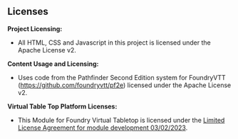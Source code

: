 ## Licenses

**Project Licensing:**

-   All HTML, CSS and Javascript in this project is licensed under the Apache License v2.

**Content Usage and Licensing:**

-   Uses code from the Pathfinder Second Edition system for FoundryVTT (https://github.com/foundryvtt/pf2e) licensed under the Apache License v2.

**Virtual Table Top Platform Licenses:**

-   This Module for Foundry Virtual Tabletop is licensed under the [Limited License Agreement for module development 03/02/2023](https://foundryvtt.com/article/license/).
